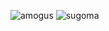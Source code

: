 ![amogus](https://github-readme-stats.vercel.app/api?username=ke46138&theme=ambient_gradient)
![sugoma](https://github-readme-stats.vercel.app/api/top-langs/?username=ke46138&theme=ambient_gradient)
